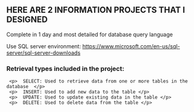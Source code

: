 
## HERE ARE 2 INFORMATION PROJECTS THAT I DESIGNED

Complete in 1 day and most detailed for database query language

Use SQL server environment: https://www.microsoft.com/en-us/sql-server/sql-server-downloads


 ### Retrieval types included in the project:
 
     <p>  SELECT: Used to retrieve data from one or more tables in the database  </p>
     <p>  INSERT: Used to add new data to the table </p>
     <p>  UPDATE: Used to update existing data in the table </p>
     <p>  DELETE: Used to delete data from the table </p>

